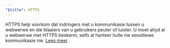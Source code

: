 ```yaml
---
"$title": HTTPS
---
```


HTTPS help voorkom dat indringers met u kommunikasie tussen u webwerwe en die blaaiers van u gebruikers peuter of luister. U moet altyd al u webwerwe met HTTPS beskerm, selfs al hanteer hulle nie sensitiewe kommunikasie nie. [Lees meer](https://web.dev/why-https-matters/) .
